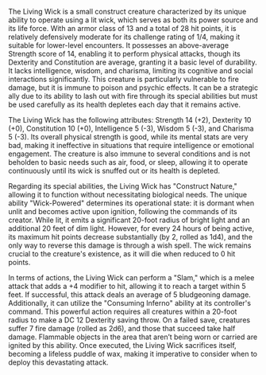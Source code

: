 The Living Wick is a small construct creature characterized by its unique ability to operate using a lit wick, which serves as both its power source and its life force. With an armor class of 13 and a total of 28 hit points, it is relatively defensively moderate for its challenge rating of 1/4, making it suitable for lower-level encounters. It possesses an above-average Strength score of 14, enabling it to perform physical attacks, though its Dexterity and Constitution are average, granting it a basic level of durability. It lacks intelligence, wisdom, and charisma, limiting its cognitive and social interactions significantly. This creature is particularly vulnerable to fire damage, but it is immune to poison and psychic effects. It can be a strategic ally due to its ability to lash out with fire through its special abilities but must be used carefully as its health depletes each day that it remains active.

The Living Wick has the following attributes: Strength 14 (+2), Dexterity 10 (+0), Constitution 10 (+0), Intelligence 5 (-3), Wisdom 5 (-3), and Charisma 5 (-3). Its overall physical strength is good, while its mental stats are very bad, making it ineffective in situations that require intelligence or emotional engagement. The creature is also immune to several conditions and is not beholden to basic needs such as air, food, or sleep, allowing it to operate continuously until its wick is snuffed out or its health is depleted.

Regarding its special abilities, the Living Wick has "Construct Nature," allowing it to function without necessitating biological needs. The unique ability "Wick-Powered" determines its operational state: it is dormant when unlit and becomes active upon ignition, following the commands of its creator. While lit, it emits a significant 20-foot radius of bright light and an additional 20 feet of dim light. However, for every 24 hours of being active, its maximum hit points decrease substantially (by 2, rolled as 1d4), and the only way to reverse this damage is through a wish spell. The wick remains crucial to the creature's existence, as it will die when reduced to 0 hit points.

In terms of actions, the Living Wick can perform a "Slam," which is a melee attack that adds a +4 modifier to hit, allowing it to reach a target within 5 feet. If successful, this attack deals an average of 5 bludgeoning damage. Additionally, it can utilize the "Consuming Inferno" ability at its controller's command. This powerful action requires all creatures within a 20-foot radius to make a DC 12 Dexterity saving throw. On a failed save, creatures suffer 7 fire damage (rolled as 2d6), and those that succeed take half damage. Flammable objects in the area that aren’t being worn or carried are ignited by this ability. Once executed, the Living Wick sacrifices itself, becoming a lifeless puddle of wax, making it imperative to consider when to deploy this devastating attack.